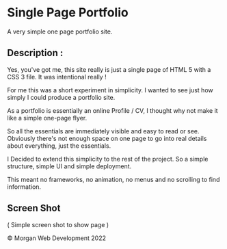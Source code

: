 # Single Page Portfolio

A very simple one page portfolio site.

## Description :

Yes, you've got me, this site really is just a single page of HTML 5 with a CSS 3 file. It was intentional really !

For me this was a short experiment in simplicity. I wanted to see just how simply I could produce a portfolio site.

As a portfolio is essentially an online Profile / CV, I thought why not make it like a simple one-page flyer.

So all the essentials are immediately visible and easy to read or see. Obviously there's not enough space on one page to go into real details about everything, just the essentials.

I Decided to extend this simplicity to the rest of the project. So a simple structure, simple UI and simple deployment.

This meant no frameworks, no animation, no menus and no scrolling to find information.

## Screen Shot

( Simple screen shot to show page )

&copy; Morgan Web Development 2022
